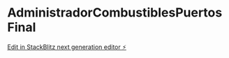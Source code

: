 # AdministradorCombustiblesPuertosFinal

[Edit in StackBlitz next generation editor ⚡️](https://stackblitz.com/~/github.com/LuchoThno/AdministradorCombustiblesPuertosFinal)